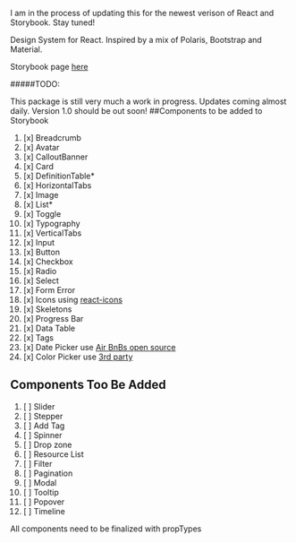 I am in the process of updating this for the newest verison of React and Storybook. Stay tuned!

Design System for React. Inspired by a mix of Polaris, Bootstrap and Material.

Storybook page [here](https://jmdesign.netlify.com/)

#####TODO:

This package is still very much a work in progress. Updates coming almost daily. Version 1.0 should be out soon!
##Components to be added to Storybook

1. [x] Breadcrumb
1. [x] Avatar
1. [x] CalloutBanner
1. [x] Card
1. [x] DefinitionTable\*
1. [x] HorizontalTabs
1. [x] Image
1. [x] List\*
1. [x] Toggle
1. [x] Typography
1. [x] VerticalTabs
1. [x] Input
1. [x] Button
1. [x] Checkbox
1. [x] Radio
1. [x] Select
1. [x] Form Error
1. [x] Icons using [react-icons](https://react-icons.github.io/search)
1. [x] Skeletons
1. [x] Progress Bar
1. [x] Data Table
1. [x] Tags
1. [x] Date Picker use [Air BnBs open source](https://github.com/airbnb/react-dates)
1. [x] Color Picker use [3rd party](http://casesandberg.github.io/react-color)

## Components Too Be Added

1. [ ] Slider
1. [ ] Stepper
1. [ ] Add Tag
1. [ ] Spinner
1. [ ] Drop zone
1. [ ] Resource List
1. [ ] Filter
1. [ ] Pagination
1. [ ] Modal
1. [ ] Tooltip
1. [ ] Popover
1. [ ] Timeline

All components need to be finalized with propTypes
